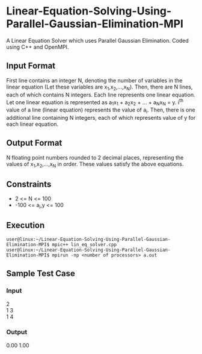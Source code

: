 # Linear-Equation-Solving-Using-Parallel-Gaussian-Elimination-MPI
A Linear Equation Solver which uses Parallel Gaussian Elimination. Coded using C++ and OpenMPI.

## Input Format
First line contains an integer N, denoting the number of variables in the linear equation (Let these variables are x<sub>1</sub>,x<sub>2</sub>,...,x<sub>N</sub>).
Then, there are N lines, each of which contains N integers. Each line represents one linear equation.
Let one linear equation is represented as a<sub>1</sub>x<sub>1</sub> + a<sub>2</sub>x<sub>2</sub> + ... + a<sub>N</sub>x<sub>N</sub> = y.
i<sup>th</sup> value of a line (linear equation) represents the value of a<sub>i</sub>.
Then, there is one additional line containing N integers, each of which represents value of y for each linear equation.

## Output Format
N floating point numbers rounded to 2 decimal places, representing the values of x<sub>1</sub>,x<sub>2</sub>,...,x<sub>N</sub> in order. These values satisfy the above equations.

## Constraints
- 2 <= N <= 100
- -100 <= a<sub>i</sub>,y <= 100

## Execution
```console
user@linux:~/Linear-Equation-Solving-Using-Parallel-Gaussian-Elimination-MPI$ mpic++ lin_eq_solver.cpp
user@linux:~/Linear-Equation-Solving-Using-Parallel-Gaussian-Elimination-MPI$ mpirun -np <number of processors> a.out
```

## Sample Test Case
### Input
2 <br/>
1 3 <br/>
1 4 <br/>

### Output
0.00 1.00
